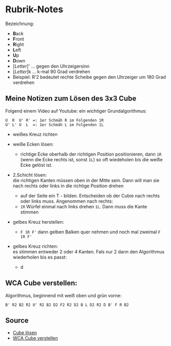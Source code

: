 # Rubrik-Notes
Bezeichnung: <br>
- **B**ack
- **F**ront
- **R**ight
- **L**eft
- **U**p
- **D**own
- [*Letter*]' ... gegen den Uhrzeigersinn
- [*Letter*]k ... k-mal 90 Grad verdrehen
- Beispiel: R'2 bedeutet rechte Scheibe gegen den Uhrzeiger um 180 Grad verdrehen

## Meine Notizen zum Lösen des 3x3 Cube
Folgend einem Video auf Youtube:
ein wichtiger Grundalgorithmus:
```
U  R  U' R' =: 1er Schmäh R im Folgenden 1R
U' L' U  L  =: 1er Schmäh L im Folgenden 1L
```
- weißes Kreuz richten
- weiße Ecken lösen: 
  - richtige Ecke oberhalb der richtigen Position positionieren, dann `1R` (wenn die Ecke rechts ist, sonst `1L`) so oft wiedeholen bis die weiße Ecke gelöst ist.
- 2.Schicht lösen: <br>
die richtigen Kanten müssen oben in der Mitte sein. Dann will man sie nach rechts oder links in die richtige Position drehen
  - auf der Seite ein T - bilden. Entscheiden ob der Cubie nach rechts oder links muss. Angenommen nach rechts:
  - `1R` Würfel einmal nach links drehen `1L`. Dann muss die Kante stimmen
 
- gelbes Kreuz herstellen:
  - `F 1R F'`  dann gelben Balken quer nehmen und noch mal zweimal `F 1R F'`
    
- gelbes Kreuz richten: <br>
es stimmen entweder 2 oder 4 Kanten. Fals nur 2 dann den Algorithmus wiederholen bis es passt:
  - d
 

  
## WCA Cube verstellen:
Algorithmus, beginnend mit weiß oben und grün vorne:
```
B' R2 B2 R2 U' R2 B2 D2 F2 R2 D2 B L D2 R2 D B' F R B2
```

## Source

- [Cube lösen](https://www.youtube.com/watch?v=HYyrneUsJ88)
- [WCA Cube verstellen](https://www.youtube.com/watch?v=7DJV3X6BnvE)

